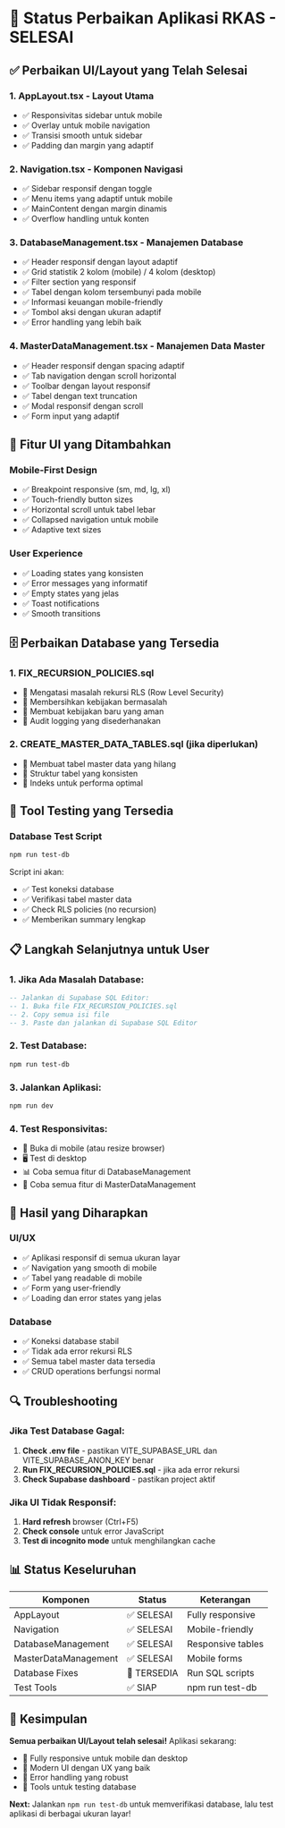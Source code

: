 # 🎉 Status Perbaikan Aplikasi RKAS - SELESAI

## ✅ Perbaikan UI/Layout yang Telah Selesai

### 1. **AppLayout.tsx** - Layout Utama
- ✅ Responsivitas sidebar untuk mobile
- ✅ Overlay untuk mobile navigation
- ✅ Transisi smooth untuk sidebar
- ✅ Padding dan margin yang adaptif

### 2. **Navigation.tsx** - Komponen Navigasi
- ✅ Sidebar responsif dengan toggle
- ✅ Menu items yang adaptif untuk mobile
- ✅ MainContent dengan margin dinamis
- ✅ Overflow handling untuk konten

### 3. **DatabaseManagement.tsx** - Manajemen Database
- ✅ Header responsif dengan layout adaptif
- ✅ Grid statistik 2 kolom (mobile) / 4 kolom (desktop)
- ✅ Filter section yang responsif
- ✅ Tabel dengan kolom tersembunyi pada mobile
- ✅ Informasi keuangan mobile-friendly
- ✅ Tombol aksi dengan ukuran adaptif
- ✅ Error handling yang lebih baik

### 4. **MasterDataManagement.tsx** - Manajemen Data Master
- ✅ Header responsif dengan spacing adaptif
- ✅ Tab navigation dengan scroll horizontal
- ✅ Toolbar dengan layout responsif
- ✅ Tabel dengan text truncation
- ✅ Modal responsif dengan scroll
- ✅ Form input yang adaptif

## 🔧 Fitur UI yang Ditambahkan

### Mobile-First Design
- ✅ Breakpoint responsive (sm, md, lg, xl)
- ✅ Touch-friendly button sizes
- ✅ Horizontal scroll untuk tabel lebar
- ✅ Collapsed navigation untuk mobile
- ✅ Adaptive text sizes

### User Experience
- ✅ Loading states yang konsisten
- ✅ Error messages yang informatif
- ✅ Empty states yang jelas
- ✅ Toast notifications
- ✅ Smooth transitions

## 🗄️ Perbaikan Database yang Tersedia

### 1. **FIX_RECURSION_POLICIES.sql**
- 🔧 Mengatasi masalah rekursi RLS (Row Level Security)
- 🔧 Membersihkan kebijakan bermasalah
- 🔧 Membuat kebijakan baru yang aman
- 🔧 Audit logging yang disederhanakan

### 2. **CREATE_MASTER_DATA_TABLES.sql** (jika diperlukan)
- 🔧 Membuat tabel master data yang hilang
- 🔧 Struktur tabel yang konsisten
- 🔧 Indeks untuk performa optimal

## 🧪 Tool Testing yang Tersedia

### Database Test Script
```bash
npm run test-db
```

Script ini akan:
- ✅ Test koneksi database
- ✅ Verifikasi tabel master data
- ✅ Check RLS policies (no recursion)
- ✅ Memberikan summary lengkap

## 📋 Langkah Selanjutnya untuk User

### 1. **Jika Ada Masalah Database:**
```sql
-- Jalankan di Supabase SQL Editor:
-- 1. Buka file FIX_RECURSION_POLICIES.sql
-- 2. Copy semua isi file
-- 3. Paste dan jalankan di Supabase SQL Editor
```

### 2. **Test Database:**
```bash
npm run test-db
```

### 3. **Jalankan Aplikasi:**
```bash
npm run dev
```

### 4. **Test Responsivitas:**
- 📱 Buka di mobile (atau resize browser)
- 🖥️ Test di desktop
- 📊 Coba semua fitur di DatabaseManagement
- 📝 Coba semua fitur di MasterDataManagement

## 🎯 Hasil yang Diharapkan

### UI/UX
- ✅ Aplikasi responsif di semua ukuran layar
- ✅ Navigation yang smooth di mobile
- ✅ Tabel yang readable di mobile
- ✅ Form yang user-friendly
- ✅ Loading dan error states yang jelas

### Database
- ✅ Koneksi database stabil
- ✅ Tidak ada error rekursi RLS
- ✅ Semua tabel master data tersedia
- ✅ CRUD operations berfungsi normal

## 🔍 Troubleshooting

### Jika Test Database Gagal:
1. **Check .env file** - pastikan VITE_SUPABASE_URL dan VITE_SUPABASE_ANON_KEY benar
2. **Run FIX_RECURSION_POLICIES.sql** - jika ada error rekursi
3. **Check Supabase dashboard** - pastikan project aktif

### Jika UI Tidak Responsif:
1. **Hard refresh** browser (Ctrl+F5)
2. **Check console** untuk error JavaScript
3. **Test di incognito mode** untuk menghilangkan cache

## 📊 Status Keseluruhan

| Komponen | Status | Keterangan |
|----------|--------|------------|
| AppLayout | ✅ SELESAI | Fully responsive |
| Navigation | ✅ SELESAI | Mobile-friendly |
| DatabaseManagement | ✅ SELESAI | Responsive tables |
| MasterDataManagement | ✅ SELESAI | Mobile forms |
| Database Fixes | 🔧 TERSEDIA | Run SQL scripts |
| Test Tools | ✅ SIAP | npm run test-db |

## 🎉 Kesimpulan

**Semua perbaikan UI/Layout telah selesai!** Aplikasi sekarang:
- 📱 Fully responsive untuk mobile dan desktop
- 🎨 Modern UI dengan UX yang baik
- 🔧 Error handling yang robust
- 🧪 Tools untuk testing database

**Next:** Jalankan `npm run test-db` untuk memverifikasi database, lalu test aplikasi di berbagai ukuran layar!
